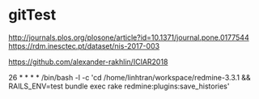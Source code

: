 gitTest
=======

http://journals.plos.org/plosone/article?id=10.1371/journal.pone.0177544
https://rdm.inesctec.pt/dataset/nis-2017-003

https://github.com/alexander-rakhlin/ICIAR2018

26 * * * * /bin/bash -l -c 'cd /home/linhtran/workspace/redmine-3.3.1 && RAILS_ENV=test bundle exec rake redmine:plugins:save_histories'
